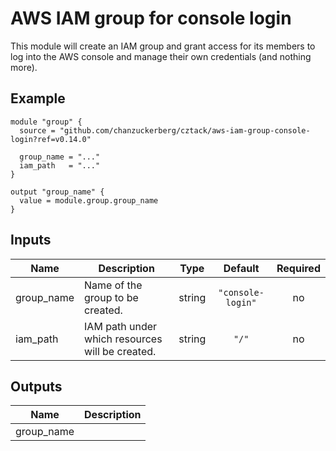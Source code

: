 # AWS IAM group for console login

This module will create an IAM group and grant access for its members to log into the AWS console and manage their own credentials (and nothing more).

## Example 

```hcl
module "group" {
  source = "github.com/chanzuckerberg/cztack/aws-iam-group-console-login?ref=v0.14.0"

  group_name = "..."
  iam_path   = "..."
}

output "group_name" {
  value = module.group.group_name
}
```

<!-- START -->
## Inputs

| Name | Description | Type | Default | Required |
|------|-------------|:----:|:-----:|:-----:|
| group\_name | Name of the group to be created. | string | `"console-login"` | no |
| iam\_path | IAM path under which resources will be created. | string | `"/"` | no |

## Outputs

| Name | Description |
|------|-------------|
| group\_name |  |

<!-- END -->
